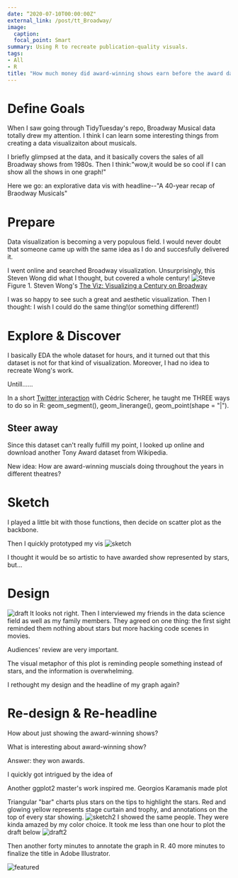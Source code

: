 ```yaml
---
date: “2020-07-10T00:00:00Z"
external_link: /post/tt_Broadway/
image:
  caption: 
  focal_point: Smart
summary: Using R to recreate publication-quality visuals.
tags:
- All
- R
title: "How much money did award-winning shows earn before the award date?"
---
```


# Define Goals
When I saw going through TidyTuesday's repo, Broadway Musical data totally drew my attention. I think I can learn some interesting things from creating a data visualizaiton about musicals. 

I briefly glimpsed at the data, and it basically covers the sales of all Broadway shows from 1980s. Then I think:"wow,it would be so cool if I can show all the shows in one graph!"

Here we go: an explorative data vis with headline--"A 40-year recap of Braodway Musicals"

# Prepare 
Data visualization is becoming a very populous field. I would never doubt that someone came up with the same idea as I do and succesfully delivered it.

I went online and searched Broadway visualization. Unsurprisingly, this Steven Wong did what I thought, but covered a whole century!
![Steve](steve.png)
Figure 1. Steven Wong's [The Viz: Visualizing a Century on Broadway](http://www.oksteven.com/work#/the-viz/)

I was so happy to see such a great and aesthetic visualization. Then I thought: I wish I could do the same thing!(or something different!)

# Explore & Discover
I basically EDA the whole dataset for hours, and it turned out that this dataset is not for that kind of visualization. Moreover, I had no idea to recreate Wong's work.

Untill......

In a short [Twitter interaction](https://twitter.com/CedScherer/status/1288181995714093057) with Cédric Scherer, he taught me THREE ways to do so in R: geom_segment(), geom_linerange(), geom_point(shape = "|").

## Steer away
Since this dataset can't really fulfill my point, I looked up online and download another Tony Award dataset from Wikipedia.

New idea: How are award-winning muscials doing throughout the years in different theatres?

# Sketch
I played a little bit with those functions, then decide on scatter plot as the backbone.

Then I quickly prototyped my vis
![sketch](sketch.png)

I thought it would be so artistic to have awarded show represented by stars, but...

# Design
![draft](draft.png)
It looks not right. Then I interviewed my friends in the data science field as well as my family members. They agreed on one thing: the first sight reminded them nothing about stars but more hacking code scenes in movies.

Audiences' review are very important. 

The visual metaphor of this plot is reminding people something instead of stars, and the information is overwhelming.

I rethought my design and the headline of my graph again?

# Re-design & Re-headline
How about just showing the award-winning shows?

What is interesting about award-winning show?

Answer: they won awards.

I quickly got intrigued by the idea of 

Another ggplot2 master's work inspired me. Georgios Karamanis made plot

Triangular "bar" charts plus stars on the tips to highlight the stars. Red and glowing yellow represents stage curtain and trophy, and annotations on the top of every star showing.
![sketch2](sketch2.png)
I showed the same people. They were kinda amazed by my color choice. 
It took me less than one hour to plot the draft below
![draft2](draft2.png)

Then another forty minutes to annotate the graph in R. 40 more minutes to finalize the title in Adobe Illustrator.



![featured](featured.png)

